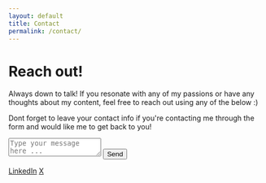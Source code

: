 ```yaml
---
layout: default
title: Contact
permalink: /contact/
---
```


<h1>Reach out!</h1>
<p class="subheading">Always down to talk! If you resonate with any of my passions or have any thoughts about my content, feel free to reach out using any of the below :)</p>
<p class="subheading">Dont forget to leave your contact info if you're contacting me through the form and would like me to get back to you!</p>


<div class="contact-wrapper">
  <!-- Form -->
  <form action="https://formsubmit.co/nair_hrishikesh@yahoo.co.in" method="POST" class="contact-form">
    <textarea name="message" placeholder="Type your message here ..." required></textarea>
    <button type="submit">Send</button>
  </form>

  <!-- Icons -->
  <div class="contact-icons">
      <a href="https://www.linkedin.com/in/hrishikeshnair/" target="_blank" class="icon brands fa-linkedin"><span class="label">LinkedIn</span></a>
    <a href="https://x.com/Hrishikeshnairr" target="_blank" class="icon brands fa-x-twitter"><span class="label">X</span></a>
  </div>
</div>
